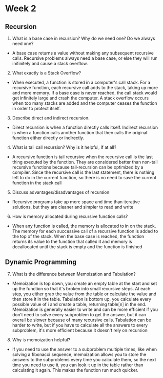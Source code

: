 # Week 2

## Recursion

1. What is a base case in recursion? Why do we need one? Do we always need one?
- A base case returns a value without making any subsequent recursive calls. Recursive problems always need a base case, or else they will run inifinitely and cause a stack overflow. 

2. What exactly is a Stack Overflow?
- When executed, a function is stored in a computer's call stack. For a recursive function, each recursive call adds to the stack, taking up more and more memory. If a base case is never reached, the call stack would get infinitely large and crash the computer. A stack overflow occurs when too many stacks are added and the computer ceases the function in order to protect itself.

3. Describe direct and indirect recursion.
- Direct recursion is when a function directly calls itself. Indirect recursion is when a function calls another function that then calls the original function either directly or indirectly.

4. What is tail call recursion? Why is it helpful, if at all?
- A recursive function is tail recursive when the recursive call is the last thing executed by the function. They are considered better than non-tail recursive functions because tail-recursion can be optimized by a compiler. Since the recursive call is the last statement, there is nothing left to do in the current function, so there is no need to save the current function in the stack call

5. Discuss advantages/disadvantages of recursion
- Recursive programs take up more space and time than iterative solutions, but they are cleaner and simpler to read and write

6. How is memory allocated during recursive function calls?
- When any function is called, the memory is allocated to in on the stack. The memory for each successive call of a recursive function is added to the top of the stack. When the base case is reached, the function returns its value to the function that called it and memory is decallocated until the stack is empty and the function is finished

## Dynamic Programming

7. What is the difference between Memoization and Tabulation?
- Memoization is top down, you create an empty table at the start and set up the function so that it's broken into small recursive steps. At each step, you either grab the value from the table or calculate the value and then store it in the table. Tabulation is bottom up, you calculate every possible value of i and create a table, returning table[n] in the end. Memoization is generally easier to write and can be more efficient if you don't need to solve every subproblem to get the answer, but it can overall be slower because of many recursive calls. Tabulation can be harder to write, but if you have to calculate all the answers to every subproblem, it's more efficient because it doesn't rely on recursion

8. Why is memoization helpful?
- If you need to use the answer to a subproblem multiple times, like when solving a fibonacci sequence, memoization allows you to store the answers to the subproblems every time you calculate them, so the next time you need to use it, you can look it up in the table rather than calculating it again. This makes the function run much quicker.